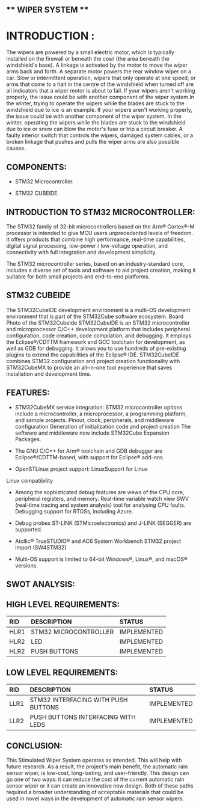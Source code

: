 ## ** WIPER SYSTEM ** 
 
# INTRODUCTION :
The wipers are powered by a small electric motor, which is typically installed on the firewall or beneath the cowl (the area beneath the windshield's base). A linkage is activated by the motor to move the wiper arms back and forth. A separate motor powers the rear window wiper on a car. Slow or intermittent operation, wipers that only operate at one speed, or arms that come to a halt in the centre of the windshield when turned off are all indicators that a wiper motor is about to fail. If your wipers aren't working properly, the issue could be with another component of the wiper system.In the winter, trying to operate the wipers while the blades are stuck to the windshield due to ice is an example. If your wipers aren't working properly, the issue could be with another component of the wiper system. In the winter, operating the wipers while the blades are stuck to the windshield due to ice or snow can blow the motor's fuse or trip a circuit breaker. A faulty interior switch that controls the wipers, damaged system cables, or a broken linkage that pushes and pulls the wiper arms are also possible causes.


## COMPONENTS:

* STM32 Microcontroller.

* STM32 CUBEIDE.

## INTRODUCTION TO STM32 MICROCONTROLLER:

The STM32 family of 32-bit microcontrollers based on the Arm® Cortex®-M processor is intended to give MCU users unprecedented levels of freedom. It offers products that combine high performance, real-time capabilities, digital signal processing, low-power / low-voltage operation, and connectivity with full integration and development simplicity.

The STM32 microcontroller series, based on an industry-standard core, includes a diverse set of tools and software to aid project creation, making it suitable for both small projects and end-to-end platforms.

## STM32 CUBEIDE

The STM32CubeIDE development environment is a multi-OS development environment that is part of the STM32Cube software ecosystem. Board Photo of the STM32CubeIde STM32CubeIDE is an STM32 microcontroller and microprocessor C/C++ development platform that includes peripheral configuration, code creation, code compilation, and debugging. It employs the Eclipse®/CDTTM framework and GCC toolchain for development, as well as GDB for debugging. It allows you to use hundreds of pre-existing plugins to extend the capabilities of the Eclipse® IDE. STM32CubeIDE combines STM32 configuration and project creation functionality with STM32CubeMX to provide an all-in-one tool experience that saves installation and development time.


## FEATURES:

* STM32CubeMX service integration: STM32 microcontroller options include a microcontroller, a microprocessor, a programming platform, and sample projects. Pinout, clock, peripherals, and middleware configuration Generation of initialization code and project creation The software and middleware now include STM32Cube Expansion Packages.

* The GNU C/C++ for Arm® toolchain and GDB debugger are Eclipse®/CDTTM-based, with support for Eclipse® add-ons.

* OpenSTLinux project support: LinuxSupport for Linux

Linux compatibility

* Among the sophisticated debug features are views of the CPU core, peripheral registers, and memory. Real-time variable watch view SWV (real-time tracing and system analysis) tool for analysing CPU faults. Debugging support for RTOSs, including Azure.

* Debug probes ST-LINK (STMicroelectronics) and J-LINK (SEGGER) are supported.

* Atollic® TrueSTUDIO® and AC6 System Workbench STM32 project import (SW4STM32)

* Multi-OS support is limited to 64-bit Windows®, Linux®, and macOS® versions.


## SWOT ANALYSIS:

## HIGH LEVEL REQUIREMENTS:

|RID|DESCRIPTION|STATUS|
|:--|:----------|:-----|
|HLR1|STM32 MICROCONTROLLER|IMPLEMENTED|
|HLR2|LED |IMPLEMENTED|
|HLR2|PUSH BUTTONS|IMPLEMENTED|


## LOW LEVEL REQUIREMENTS:

|RID|DESCRIPTION|STATUS|
|:--|:----------|:-----|
|LLR1|STM32 INTERFACING WITH PUSH BUTTONS|IMPLEMENTED|
|LLR2|PUSH BUTTONS INTERFACING WITH LEDS|IMPLEMENTED|

## CONCLUSION:
This Stimulated Wiper System operates as intended. This will help with future research. As a result, the project's main benefit, the automatic rain sensor wiper, is low-cost, long-lasting, and user-friendly. This design can go one of two ways: it can reduce the cost of the current automatic rain sensor wiper or it can create an innovative new design. Both of these paths required a broader understanding of acceptable materials that could be used in novel ways in the development of automatic rain sensor wipers.
